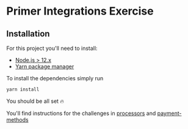 # Primer Integrations Exercise
## Installation

For this project you'll need to install:
- [Node.js > 12.x](https://nodejs.org/en/)
- [Yarn package manager](https://classic.yarnpkg.com/en/docs/install#debian-stable)

To install the dependencies simply run

```bash
yarn install
```

You should be all set :fire:

You'll find instructions for the challenges in [processors](processors/) and [payment-methods](payment-methods/)
